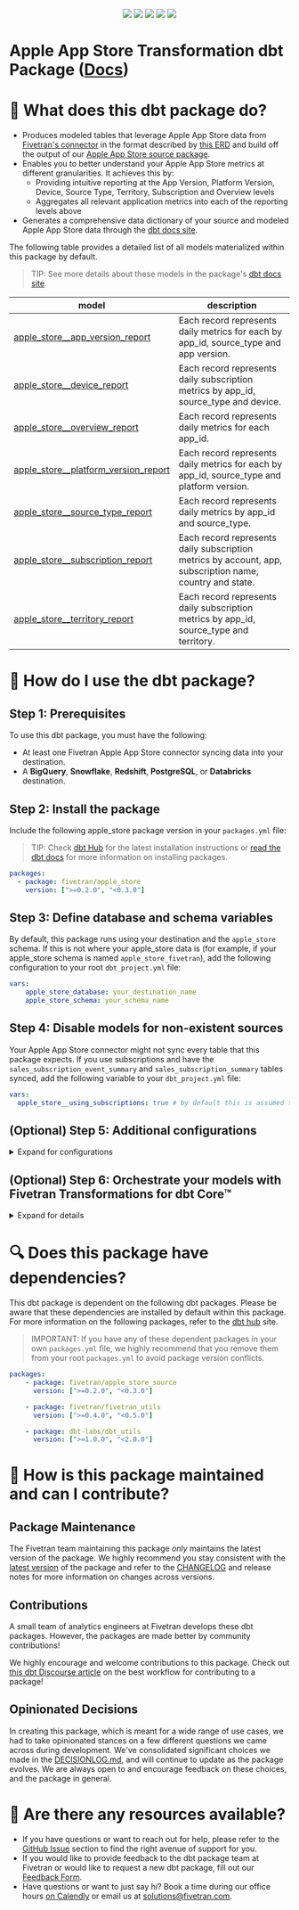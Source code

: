 <p align="center">
    <a alt="License"
        href="https://github.com/fivetran/dbt_apple_store/blob/main/LICENSE">
        <img src="https://img.shields.io/badge/License-Apache%202.0-blue.svg" /></a>
    <a alt="Fivetran-Release"
        href="https://fivetran.com/docs/getting-started/core-concepts#releasephases">
        <img src="https://img.shields.io/badge/Fivetran Release Phase-_Beta-orange.svg" /></a>
    <a alt="dbt-core">
        <img src="https://img.shields.io/badge/dbt_Core™_version->=1.3.0_,<2.0.0-orange.svg" /></a>
    <a alt="Maintained?">
        <img src="https://img.shields.io/badge/Maintained%3F-yes-green.svg" /></a>
    <a alt="PRs">
        <img src="https://img.shields.io/badge/Contributions-welcome-blueviolet" /></a>
</p>

# Apple App Store Transformation dbt Package ([Docs](https://fivetran.github.io/dbt_apple_store/))
# 📣 What does this dbt package do?
- Produces modeled tables that leverage Apple App Store data from [Fivetran's connector](https://fivetran.com/docs/applications/apple-app-store) in the format described by [this ERD](https://fivetran.com/docs/applications/apple_store/#schemainformation) and build off the output of our [Apple App Store source package](https://github.com/fivetran/dbt_apple_store_source).
- Enables you to better understand your Apple App Store metrics at different granularities. It achieves this by:
  - Providing intuitive reporting at the App Version, Platform Version, Device, Source Type, Territory, Subscription and Overview levels
  - Aggregates all relevant application metrics into each of the reporting levels above
- Generates a comprehensive data dictionary of your source and modeled Apple App Store data through the [dbt docs site](https://fivetran.github.io/dbt_apple_store/).

The following table provides a detailed list of all models materialized within this package by default. 
> TIP: See more details about these models in the package's [dbt docs site](https://fivetran.github.io/dbt_apple_store/#!/overview?g_v=1).

| **model**                  | **description**                                                                                                                                               |
| -------------------------- | ------------------------------------------------------------------------------------------------------------------------------------------------------------- |
| [apple_store__app_version_report](https://fivetran.github.io/dbt_apple_store/#!/model/model.apple_store.apple_store__app_version_report)             | Each record represents daily metrics for each by app_id, source_type and app version. |
| [apple_store__device_report](https://fivetran.github.io/dbt_apple_store/#!/model/model.apple_store.apple_store__device_report)     | Each record represents daily subscription metrics by app_id, source_type and device. |
| [apple_store__overview_report](https://fivetran.github.io/dbt_apple_store/#!/model/model.apple_store.apple_store__overview_report)     | Each record represents daily metrics for each app_id. |
| [apple_store__platform_version_report](https://fivetran.github.io/dbt_apple_store/#!/model/model.apple_store.apple_store__platform_version_report)    | Each record represents daily metrics for each by app_id, source_type and platform version. |
| [apple_store__source_type_report](https://fivetran.github.io/dbt_apple_store/#!/model/model.apple_store.apple_store__source_type_report)   | Each record represents daily metrics by app_id and source_type. |
| [apple_store__subscription_report](https://fivetran.github.io/dbt_apple_store/#!/model/model.apple_store.apple_store__subscription_report) | Each record represents daily subscription metrics by account, app, subscription name, country and state. |
| [apple_store__territory_report](https://fivetran.github.io/dbt_apple_store/#!/model/model.apple_store.apple_store__source_type_report) | Each record represents daily subscription metrics by app_id, source_type and territory. |

# 🎯 How do I use the dbt package?

## Step 1: Prerequisites
To use this dbt package, you must have the following:

- At least one Fivetran Apple App Store connector syncing data into your destination.
- A **BigQuery**, **Snowflake**, **Redshift**, **PostgreSQL**, or **Databricks** destination.

## Step 2: Install the package
Include the following apple_store package version in your `packages.yml` file:
> TIP: Check [dbt Hub](https://hub.getdbt.com/) for the latest installation instructions or [read the dbt docs](https://docs.getdbt.com/docs/package-management) for more information on installing packages.
```yaml
packages:
  - package: fivetran/apple_store
    version: [">=0.2.0", "<0.3.0"]

```
## Step 3: Define database and schema variables
By default, this package runs using your destination and the `apple_store` schema. If this is not where your apple_store data is (for example, if your apple_store schema is named `apple_store_fivetran`), add the following configuration to your root `dbt_project.yml` file:

```yml
vars:
    apple_store_database: your_destination_name
    apple_store_schema: your_schema_name 
```

## Step 4: Disable models for non-existent sources
Your Apple App Store connector might not sync every table that this package expects. If you use subscriptions and have the `sales_subscription_event_summary` and `sales_subscription_summary` tables synced, add the following variable to your `dbt_project.yml` file:

```yml
vars:
  apple_store__using_subscriptions: true # by default this is assumed to be false
```

## (Optional) Step 5: Additional configurations
<details><summary>Expand for configurations</summary>

### Defining subscription events
By default, `Subscribe`, `Renew` and `Cancel` subscription events are included and required in this package for downstream usage. If you would like to add additional subscription events, please add the below to your `dbt_project.yml`:

```yml
    apple_store__subscription_events:
    - 'Renew'
    - 'Cancel'
    - 'Subscribe'
    - '<additional_event_name>'
    - '<additional_event_name>'
```

### Change the build schema
By default, this package builds the apple_store staging models within a schema titled (`<target_schema>` + `_stg_apple_store`) and your apple_store modeling models within a schema titled (`<target_schema>` + `_apple_store`) in your destination. If this is not where you would like your apple_store data to be written to, add the following configuration to your root `dbt_project.yml` file:

```yml
models:
    apple_store_source:
      +schema: my_new_schema_name # leave blank for just the target_schema
    apple_store:
      +schema: my_new_schema_name # leave blank for just the target_schema
```
    
### Change the source table references
If an individual source table has a different name than the package expects, add the table name as it appears in your destination to the respective variable:

> IMPORTANT: See this project's [`dbt_project.yml`](https://github.com/fivetran/dbt_apple_store_source/blob/main/dbt_project.yml) variable declarations to see the expected names.

```yml
vars:
    <default_source_table_name>_identifier: your_table_name 
```
</details>

## (Optional) Step 6: Orchestrate your models with Fivetran Transformations for dbt Core™
<details><summary>Expand for details</summary>
<br>
    
Fivetran offers the ability for you to orchestrate your dbt project through [Fivetran Transformations for dbt Core™](https://fivetran.com/docs/transformations/dbt). Learn how to set up your project for orchestration through Fivetran in our [Transformations for dbt Core setup guides](https://fivetran.com/docs/transformations/dbt#setupguide).
</details>

# 🔍 Does this package have dependencies?
This dbt package is dependent on the following dbt packages. Please be aware that these dependencies are installed by default within this package. For more information on the following packages, refer to the [dbt hub](https://hub.getdbt.com/) site.
> IMPORTANT: If you have any of these dependent packages in your own `packages.yml` file, we highly recommend that you remove them from your root `packages.yml` to avoid package version conflicts.
    
```yml
packages:
    - package: fivetran/apple_store_source
      version: [">=0.2.0", "<0.3.0"]

    - package: fivetran/fivetran_utils
      version: [">=0.4.0", "<0.5.0"]

    - package: dbt-labs/dbt_utils
      version: [">=1.0.0", "<2.0.0"]
```
# 🙌 How is this package maintained and can I contribute?
## Package Maintenance
The Fivetran team maintaining this package _only_ maintains the latest version of the package. We highly recommend you stay consistent with the [latest version](https://hub.getdbt.com/fivetran/apple_store/latest/) of the package and refer to the [CHANGELOG](https://github.com/fivetran/dbt_apple_store/blob/main/CHANGELOG.md) and release notes for more information on changes across versions.

## Contributions
A small team of analytics engineers at Fivetran develops these dbt packages. However, the packages are made better by community contributions! 

We highly encourage and welcome contributions to this package. Check out [this dbt Discourse article](https://discourse.getdbt.com/t/contributing-to-a-dbt-package/657) on the best workflow for contributing to a package!

## Opinionated Decisions
In creating this package, which is meant for a wide range of use cases, we had to take opinionated stances on a few different questions we came across during development. We've consolidated significant choices we made in the [DECISIONLOG.md](https://github.com/fivetran/dbt_apple_store/blob/main/DECISIONLOG.md), and will continue to update as the package evolves. We are always open to and encourage feedback on these choices, and the package in general.

# 🏪 Are there any resources available?
- If you have questions or want to reach out for help, please refer to the [GitHub Issue](https://github.com/fivetran/dbt_apple_store/issues/new/choose) section to find the right avenue of support for you.
- If you would like to provide feedback to the dbt package team at Fivetran or would like to request a new dbt package, fill out our [Feedback Form](https://www.surveymonkey.com/r/DQ7K7WW).
- Have questions or want to just say hi? Book a time during our office hours [on Calendly](https://calendly.com/fivetran-solutions-team/fivetran-solutions-team-office-hours) or email us at solutions@fivetran.com.
